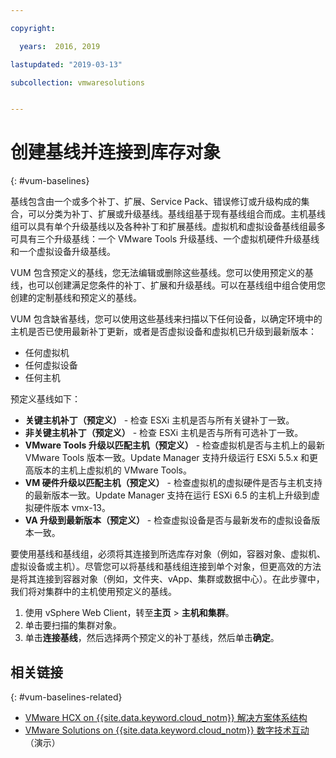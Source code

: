 ```yaml
---

copyright:

  years:  2016, 2019

lastupdated: "2019-03-13"

subcollection: vmwaresolutions


---
```


# 创建基线并连接到库存对象
{: #vum-baselines}

基线包含由一个或多个补丁、扩展、Service Pack、错误修订或升级构成的集合，可以分类为补丁、扩展或升级基线。基线组基于现有基线组合而成。主机基线组可以具有单个升级基线以及各种补丁和扩展基线。虚拟机和虚拟设备基线组最多可具有三个升级基线：一个 VMware Tools 升级基线、一个虚拟机硬件升级基线和一个虚拟设备升级基线。

VUM 包含预定义的基线，您无法编辑或删除这些基线。您可以使用预定义的基线，也可以创建满足您条件的补丁、扩展和升级基线。可以在基线组中组合使用您创建的定制基线和预定义的基线。

VUM 包含缺省基线，您可以使用这些基线来扫描以下任何设备，以确定环境中的主机是否已使用最新补丁更新，或者是否虚拟设备和虚拟机已升级到最新版本：
* 任何虚拟机
* 任何虚拟设备
* 任何主机

预定义基线如下：
* **关键主机补丁（预定义）** - 检查 ESXi 主机是否与所有关键补丁一致。
* **非关键主机补丁（预定义）** - 检查 ESXi 主机是否与所有可选补丁一致。
* **VMware Tools 升级以匹配主机（预定义）** - 检查虚拟机是否与主机上的最新 VMware Tools 版本一致。Update Manager 支持升级运行 ESXi 5.5.x 和更高版本的主机上虚拟机的 VMware Tools。
* **VM 硬件升级以匹配主机（预定义）** - 检查虚拟机的虚拟硬件是否与主机支持的最新版本一致。Update Manager 支持在运行 ESXi 6.5 的主机上升级到虚拟硬件版本 vmx-13。
* **VA 升级到最新版本（预定义）** - 检查虚拟设备是否与最新发布的虚拟设备版本一致。

要使用基线和基线组，必须将其连接到所选库存对象（例如，容器对象、虚拟机、虚拟设备或主机）。尽管您可以将基线和基线组连接到单个对象，但更高效的方法是将其连接到容器对象（例如，文件夹、vApp、集群或数据中心）。在此步骤中，我们将对集群中的主机使用预定义的基线。

1. 使用 vSphere Web Client，转至**主页** > **主机和集群**。
2. 单击要扫描的集群对象。
3. 单击**连接基线**，然后选择两个预定义的补丁基线，然后单击**确定**。

## 相关链接
{: #vum-baselines-related}

* [VMware HCX on {{site.data.keyword.cloud_notm}} 解决方案体系结构](/docs/services/vmwaresolutions/services?topic=vmware-solutions-hcx-archi-intro#hcx-archi-intro)
* [VMware Solutions on {{site.data.keyword.cloud_notm}} 数字技术互动](https://ibm-dte.mybluemix.net/ibm-vmware)（演示）
